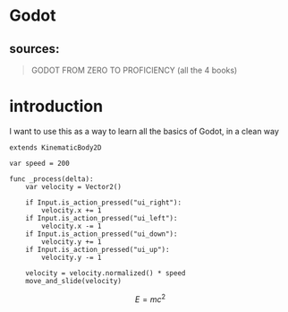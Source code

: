 # Godot

## sources:
> GODOT FROM ZERO TO PROFICIENCY (all the 4 books)


# introduction
I want to use this as a way to learn all the basics of Godot, in a clean way

```Gdscript
extends KinematicBody2D

var speed = 200

func _process(delta):
    var velocity = Vector2()

    if Input.is_action_pressed("ui_right"):
        velocity.x += 1
    if Input.is_action_pressed("ui_left"):
        velocity.x -= 1
    if Input.is_action_pressed("ui_down"):
        velocity.y += 1
    if Input.is_action_pressed("ui_up"):
        velocity.y -= 1

    velocity = velocity.normalized() * speed
    move_and_slide(velocity)
```

$$E = mc^2$$
